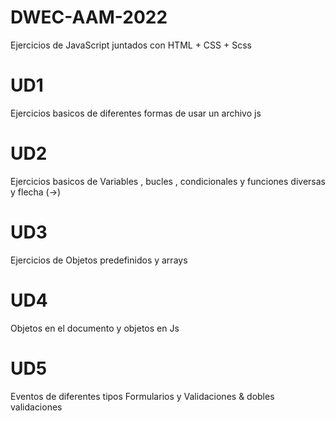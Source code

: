 # DWEC-AAM-2022

Ejercicios de JavaScript juntados con HTML + CSS + Scss

# UD1 
Ejercicios basicos de diferentes formas de usar un archivo js

# UD2 
Ejercicios basicos de Variables , bucles , condicionales y funciones diversas y flecha (->)

# UD3 
Ejercicios de Objetos predefinidos y arrays

# UD4 
Objetos en el documento y objetos en Js

# UD5
Eventos de diferentes tipos 
Formularios y Validaciones & dobles validaciones
